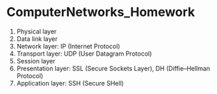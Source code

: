 # ComputerNetworks_Homework
1. Physical layer
2. Data link layer
3. Network layer: IP (Internet Protocol)
4. Transport layer: UDP (User Datagram Protocol)
5. Session layer
6. Presentation layer: SSL (Secure Sockets Layer), DH (Diffie–Hellman Protocol)
7. Application layer: SSH (Secure SHell)

